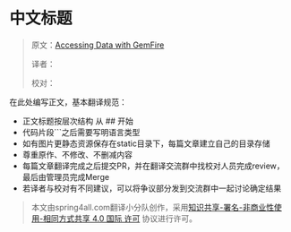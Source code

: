 # 中文标题

> 原文：[Accessing Data with GemFire](https://spring.io/guides/gs/accessing-data-gemfire/)
>
> 译者：
>
> 校对：

在此处编写正文，基本翻译规范：

* 正文标题按层次结构 从 \#\# 开始
* 代码片段\`\`\`之后需要写明语言类型
* 如有图片更静态资源保存在static目录下，每篇文章建立自己的目录存储
* 尊重原作、不修改、不删减内容
* 每篇文章翻译完成之后提交PR，并在翻译交流群中找校对人员完成review，最后由管理员完成Merge
* 若译者与校对有不同建议，可以将争议部分发到交流群中一起讨论确定结果

> 本文由spring4all.com翻译小分队创作，采用[知识共享-署名-非商业性使用-相同方式共享 4.0 国际 许可](http://creativecommons.org/licenses/by-nc-sa/4.0/) 协议进行许可。




